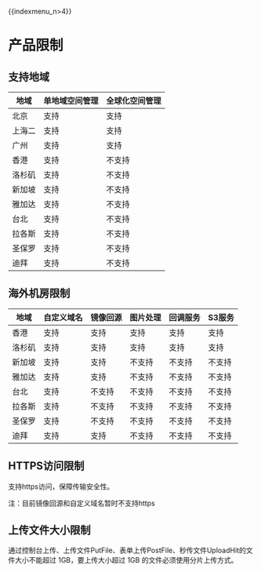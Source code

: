 {{indexmenu_n>4}}

# 产品限制

## 支持地域

| 地域  | 单地域空间管理 | 全球化空间管理 |
| --- | ------- | ------- |
| 北京  | 支持      | 支持      |
| 上海二 | 支持      | 支持      |
| 广州  | 支持      | 支持      |
| 香港  | 支持      | 不支持     |
| 洛杉矶 | 支持      | 不支持     |
| 新加坡 | 支持      | 不支持     |
| 雅加达 | 支持      | 不支持     |
| 台北  | 支持      | 不支持     |
| 拉各斯 | 支持      | 不支持     |
| 圣保罗 | 支持      | 不支持     |
| 迪拜  | 支持      | 不支持     |

## 海外机房限制

| 地域  | 自定义域名 | 镜像回源 | 图片处理 | 回调服务 | S3服务 |
| --- | ----- | ---- | ---- | ---- | ---- |
| 香港  | 支持    | 支持   | 支持   | 支持   | 支持   |
| 洛杉矶 | 支持    | 支持   | 支持   | 支持   | 支持   |
| 新加坡 | 支持    | 支持   | 不支持  | 不支持  | 不支持  |
| 雅加达 | 支持    | 支持   | 不支持  | 不支持  | 不支持  |
| 台北  | 支持    | 不支持  | 不支持  | 不支持  | 不支持  |
| 拉各斯 | 支持    | 不支持  | 不支持  | 不支持  | 不支持  |
| 圣保罗 | 支持    | 不支持  | 不支持  | 不支持  | 不支持  |
| 迪拜  | 支持    | 支持   | 不支持  | 不支持  | 不支持  |

## HTTPS访问限制

支持https访问，保障传输安全性。

注：目前镜像回源和自定义域名暂时不支持https

## 上传文件大小限制

通过控制台上传、上传文件PutFile、表单上传PostFile、秒传文件UploadHit的文件大小不能超过 1GB，要上传大小超过 1GB
的文件必须使用分片上传方式。
